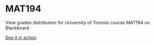 # MAT194
View grades distribution for University of Toronto course MAT194 on Blackboard

[See it in action](https://mat194.herokuapp.com)
